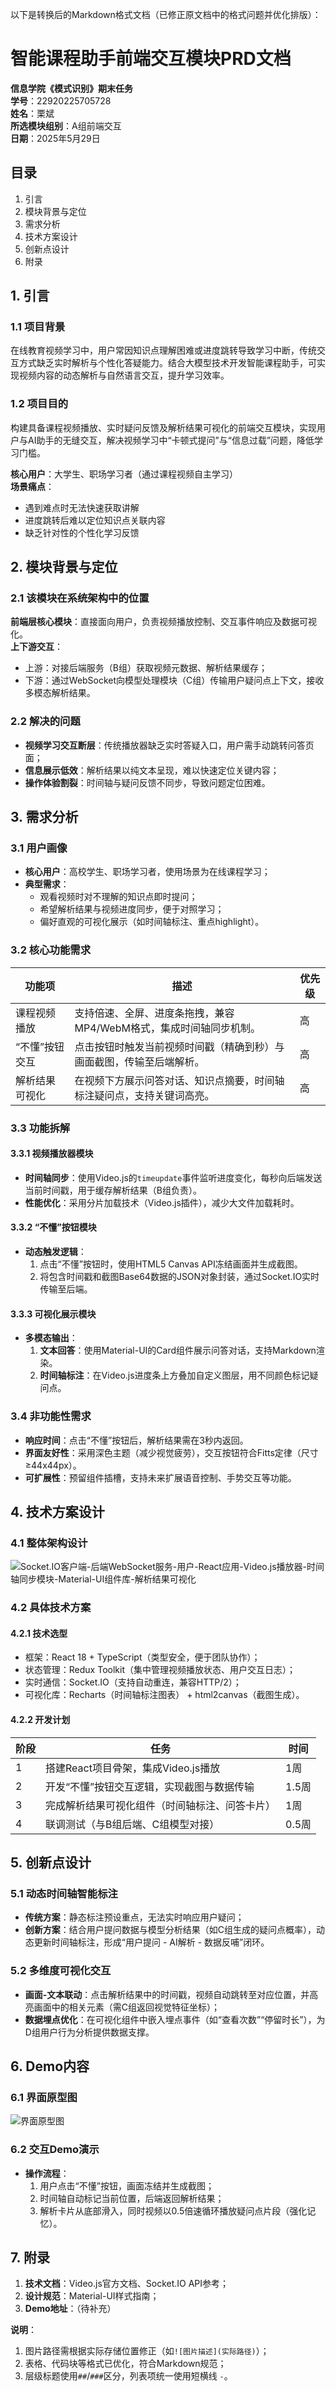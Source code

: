 
以下是转换后的Markdown格式文档（已修正原文档中的格式问题并优化排版）：


# 智能课程助手前端交互模块PRD文档
**信息学院《模式识别》期末任务**  
**学号**：22920225705728  
**姓名**：栗斌  
**所选模块组别**：A组前端交互  
**日期**：2025年5月29日  


## 目录
1. 引言  
2. 模块背景与定位  
3. 需求分析  
4. 技术方案设计  
5. 创新点设计  
6. 附录  


## 1. 引言  
### 1.1 项目背景  
在线教育视频学习中，用户常因知识点理解困难或进度跳转导致学习中断，传统交互方式缺乏实时解析与个性化答疑能力。结合大模型技术开发智能课程助手，可实现视频内容的动态解析与自然语言交互，提升学习效率。  

### 1.2 项目目的  
构建具备课程视频播放、实时疑问反馈及解析结果可视化的前端交互模块，实现用户与AI助手的无缝交互，解决视频学习中“卡顿式提问”与“信息过载”问题，降低学习门槛。  

**核心用户**：大学生、职场学习者（通过课程视频自主学习）  
**场景痛点**：  
- 遇到难点时无法快速获取讲解  
- 进度跳转后难以定位知识点关联内容  
- 缺乏针对性的个性化学习反馈  


## 2. 模块背景与定位  
### 2.1 该模块在系统架构中的位置  
**前端层核心模块**：直接面向用户，负责视频播放控制、交互事件响应及数据可视化。  
**上下游交互**：  
- 上游：对接后端服务（B组）获取视频元数据、解析结果缓存；  
- 下游：通过WebSocket向模型处理模块（C组）传输用户疑问点上下文，接收多模态解析结果。  

### 2.2 解决的问题  
- **视频学习交互断层**：传统播放器缺乏实时答疑入口，用户需手动跳转问答页面；  
- **信息展示低效**：解析结果以纯文本呈现，难以快速定位关键内容；  
- **操作体验割裂**：时间轴与疑问反馈不同步，导致问题定位困难。  


## 3. 需求分析  
### 3.1 用户画像  
- **核心用户**：高校学生、职场学习者，使用场景为在线课程学习；  
- **典型需求**：  
  - 观看视频时对不理解的知识点即时提问；  
  - 希望解析结果与视频进度同步，便于对照学习；  
  - 偏好直观的可视化展示（如时间轴标注、重点highlight）。  

### 3.2 核心功能需求  
| 功能项         | 描述                                                                 | 优先级 |  
|----------------|----------------------------------------------------------------------|--------|  
| 课程视频播放   | 支持倍速、全屏、进度条拖拽，兼容MP4/WebM格式，集成时间轴同步机制。     | 高     |  
| “不懂”按钮交互 | 点击按钮时触发当前视频时间戳（精确到秒）与画面截图，传输至后端解析。   | 高     |  
| 解析结果可视化 | 在视频下方展示问答对话、知识点摘要，时间轴标注疑问点，支持关键词高亮。 | 高     |  

### 3.3 功能拆解  
#### 3.3.1 视频播放器模块  
- **时间轴同步**：使用Video.js的`timeupdate`事件监听进度变化，每秒向后端发送当前时间戳，用于缓存解析结果（B组负责）。  
- **性能优化**：采用分片加载技术（Video.js插件），减少大文件加载耗时。  

#### 3.3.2 “不懂”按钮模块  
- **动态触发逻辑**：  
  1. 点击“不懂”按钮时，使用HTML5 Canvas API冻结画面并生成截图。  
  2. 将包含时间戳和截图Base64数据的JSON对象封装，通过Socket.IO实时传输至后端。  

#### 3.3.3 可视化展示模块  
- **多模态输出**：  
  1. **文本回答**：使用Material-UI的Card组件展示问答对话，支持Markdown渲染。  
  2. **时间轴标注**：在Video.js进度条上方叠加自定义图层，用不同颜色标记疑问点。  

### 3.4 非功能性需求  
- **响应时间**：点击“不懂”按钮后，解析结果需在3秒内返回。  
- **界面友好性**：采用深色主题（减少视觉疲劳），交互按钮符合Fitts定律（尺寸≥44x44px）。  
- **可扩展性**：预留组件插槽，支持未来扩展语音控制、手势交互等功能。  


## 4. 技术方案设计  
### 4.1 整体架构设计  
![Socket.IO客户端-后端WebSocket服务-用户-React应用-Video.js播放器-时间轴同步模块-Material-UI组件库-解析结果可视化](图片路径)  

### 4.2 具体技术方案  
#### 4.2.1 技术选型  
- 框架：React 18 + TypeScript（类型安全，便于团队协作）；  
- 状态管理：Redux Toolkit（集中管理视频播放状态、用户交互日志）；  
- 实时通信：Socket.IO（支持自动重连，兼容HTTP/2）；  
- 可视化库：Recharts（时间轴标注图表） + html2canvas（截图生成）。  

#### 4.2.2 开发计划  
| 阶段 | 任务                                   | 时间   |  
|------|----------------------------------------|--------|  
| 1    | 搭建React项目骨架，集成Video.js播放    | 1周    |  
| 2    | 开发“不懂”按钮交互逻辑，实现截图与数据传输 | 1.5周  |  
| 3    | 完成解析结果可视化组件（时间轴标注、问答卡片） | 1周    |  
| 4    | 联调测试（与B组后端、C组模型对接）     | 0.5周  |  


## 5. 创新点设计  
### 5.1 动态时间轴智能标注  
- **传统方案**：静态标注预设重点，无法实时响应用户疑问；  
- **创新方案**：结合用户提问数据与模型分析结果（如C组生成的疑问点概率），动态更新时间轴标注，形成“用户提问 - AI解析 - 数据反哺”闭环。  

### 5.2 多维度可视化交互  
- **画面-文本联动**：点击解析结果中的时间戳，视频自动跳转至对应位置，并高亮画面中的相关元素（需C组返回视觉特征坐标）；  
- **数据埋点优化**：在可视化组件中嵌入埋点事件（如“查看次数”“停留时长”），为D组用户行为分析提供数据支撑。  


## 6. Demo内容  
### 6.1 界面原型图  
![界面原型图](tmp/68398221058_docx.datword_media_image4.png)  

### 6.2 交互Demo演示  
- **操作流程**：  
  1. 用户点击“不懂”按钮，画面冻结并生成截图；  
  2. 时间轴自动标记当前位置，后端返回解析结果；  
  3. 解析卡片从底部滑入，同时视频以0.5倍速循环播放疑问点片段（强化记忆）。  


## 7. 附录  
1. **技术文档**：Video.js官方文档、Socket.IO API参考；  
2. **设计规范**：Material-UI样式指南；  
3. **Demo地址**：（待补充）  


**说明**：  
1. 图片路径需根据实际存储位置修正（如`![图片描述](实际路径)`）；  
2. 表格、代码块等格式已优化，符合Markdown规范；  
3. 层级标题使用`##`/`###`区分，列表项统一使用短横线 `-`。
